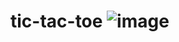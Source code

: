 # tic-tac-toe ![image](https://github.com/user-attachments/assets/738d067c-3142-423c-b2d3-8c0a20dc839e)





